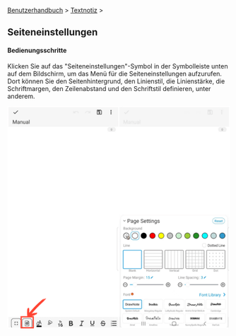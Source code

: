 [Benutzerhandbuch](/dragonnest/drawnote/manual/de) > [Textnotiz](/dragonnest/drawnote/manual/de/text_note) >

Seiteneinstellungen
---
#### Bedienungsschritte

Klicken Sie auf das "Seiteneinstellungen"-Symbol in der Symbolleiste unten auf dem Bildschirm, um das Menü für die Seiteneinstellungen aufzurufen. Dort können Sie den Seitenhintergrund, den Linienstil, die Linienstärke, die Schriftmargen, den Zeilenabstand und den Schriftstil definieren, unter anderem.

![](imgs/page_settings1.png)